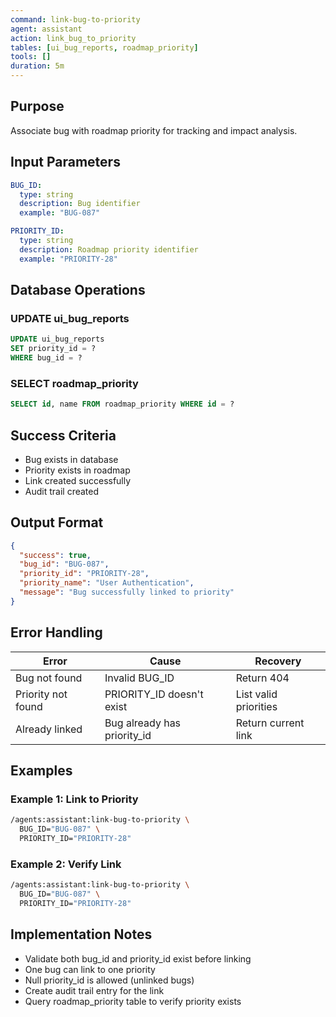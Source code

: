 ```yaml
---
command: link-bug-to-priority
agent: assistant
action: link_bug_to_priority
tables: [ui_bug_reports, roadmap_priority]
tools: []
duration: 5m
---
```


## Purpose

Associate bug with roadmap priority for tracking and impact analysis.

## Input Parameters

```yaml
BUG_ID:
  type: string
  description: Bug identifier
  example: "BUG-087"

PRIORITY_ID:
  type: string
  description: Roadmap priority identifier
  example: "PRIORITY-28"
```

## Database Operations

### UPDATE ui_bug_reports

```sql
UPDATE ui_bug_reports
SET priority_id = ?
WHERE bug_id = ?
```

### SELECT roadmap_priority

```sql
SELECT id, name FROM roadmap_priority WHERE id = ?
```

## Success Criteria

- Bug exists in database
- Priority exists in roadmap
- Link created successfully
- Audit trail created

## Output Format

```json
{
  "success": true,
  "bug_id": "BUG-087",
  "priority_id": "PRIORITY-28",
  "priority_name": "User Authentication",
  "message": "Bug successfully linked to priority"
}
```

## Error Handling

| Error | Cause | Recovery |
|-------|-------|----------|
| Bug not found | Invalid BUG_ID | Return 404 |
| Priority not found | PRIORITY_ID doesn't exist | List valid priorities |
| Already linked | Bug already has priority_id | Return current link |

## Examples

### Example 1: Link to Priority

```bash
/agents:assistant:link-bug-to-priority \
  BUG_ID="BUG-087" \
  PRIORITY_ID="PRIORITY-28"
```

### Example 2: Verify Link

```bash
/agents:assistant:link-bug-to-priority \
  BUG_ID="BUG-087" \
  PRIORITY_ID="PRIORITY-28"
```

## Implementation Notes

- Validate both bug_id and priority_id exist before linking
- One bug can link to one priority
- Null priority_id is allowed (unlinked bugs)
- Create audit trail entry for the link
- Query roadmap_priority table to verify priority exists
